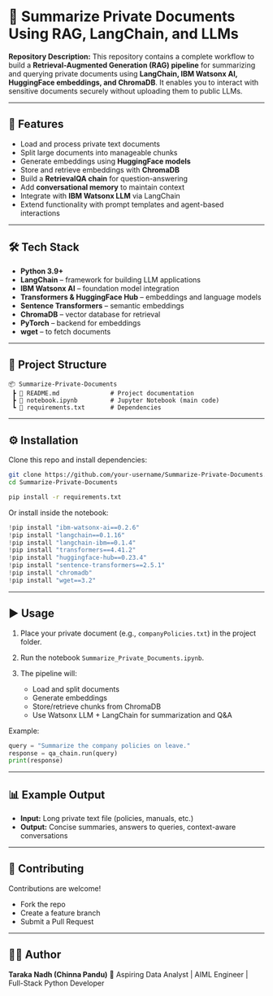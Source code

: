 
# 📄 Summarize Private Documents Using RAG, LangChain, and LLMs

**Repository Description:**
This repository contains a complete workflow to build a **Retrieval-Augmented Generation (RAG) pipeline** for summarizing and querying private documents using **LangChain, IBM Watsonx AI, HuggingFace embeddings, and ChromaDB**.
It enables you to interact with sensitive documents securely without uploading them to public LLMs.

---

## 🚀 Features

* Load and process private text documents
* Split large documents into manageable chunks
* Generate embeddings using **HuggingFace models**
* Store and retrieve embeddings with **ChromaDB**
* Build a **RetrievalQA chain** for question-answering
* Add **conversational memory** to maintain context
* Integrate with **IBM Watsonx LLM** via LangChain
* Extend functionality with prompt templates and agent-based interactions

---

## 🛠️ Tech Stack

* **Python 3.9+**
* **LangChain** – framework for building LLM applications
* **IBM Watsonx AI** – foundation model integration
* **Transformers & HuggingFace Hub** – embeddings and language models
* **Sentence Transformers** – semantic embeddings
* **ChromaDB** – vector database for retrieval
* **PyTorch** – backend for embeddings
* **wget** – to fetch documents

---

## 📂 Project Structure

```
📦 Summarize-Private-Documents
 ┣ 📜 README.md              # Project documentation
 ┣ 📜 notebook.ipynb         # Jupyter Notebook (main code)
 ┗ 📜 requirements.txt       # Dependencies
```

---

## ⚙️ Installation

Clone this repo and install dependencies:

```bash
git clone https://github.com/your-username/Summarize-Private-Documents.git
cd Summarize-Private-Documents

pip install -r requirements.txt
```

Or install inside the notebook:

```python
!pip install "ibm-watsonx-ai==0.2.6"
!pip install "langchain==0.1.16"
!pip install "langchain-ibm==0.1.4"
!pip install "transformers==4.41.2"
!pip install "huggingface-hub==0.23.4"
!pip install "sentence-transformers==2.5.1"
!pip install "chromadb"
!pip install "wget==3.2"
```

---

## ▶️ Usage

1. Place your private document (e.g., `companyPolicies.txt`) in the project folder.
2. Run the notebook `Summarize_Private_Documents.ipynb`.
3. The pipeline will:

   * Load and split documents
   * Generate embeddings
   * Store/retrieve chunks from ChromaDB
   * Use Watsonx LLM + LangChain for summarization and Q\&A

Example:

```python
query = "Summarize the company policies on leave."
response = qa_chain.run(query)
print(response)
```

---

## 📊 Example Output

* **Input:** Long private text file (policies, manuals, etc.)
* **Output:** Concise summaries, answers to queries, context-aware conversations

---

## 🤝 Contributing

Contributions are welcome!

* Fork the repo
* Create a feature branch
* Submit a Pull Request

---

## 👨‍💻 Author

**Taraka Nadh (Chinna Pandu)**
💼 Aspiring Data Analyst | AIML Engineer | Full-Stack Python Developer
